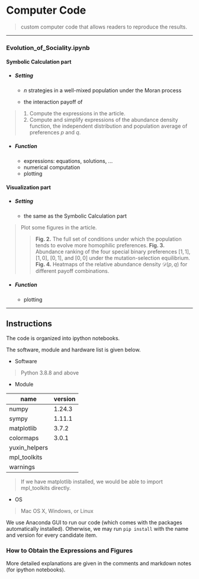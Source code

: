 # Computer Code

> custom computer code that allows readers to reproduce the results.

***

### Evolution_of_Sociality.ipynb

#### Symbolic Calculation part

* ##### Setting

  * $n$ strategies in a well-mixed population under the Moran process

  * the interaction payoff of 

> 1. Compute the expressions in the article.
> 2. Compute and simplify expressions of the abundance density function, the independent distribution and population average of preferences $p$ and $q$.

* ##### Function

  * expressions: equations, solutions, ...
  * numerical computation
  * plotting

#### Visualization part

* ##### Setting

  * the same as the Symbolic Calculation part


> Plot some figures in the article.
>
> > **Fig. 2.**  The full set of conditions under which the population tends to
> > evolve more homophilic preferences.
> > **Fig. 3.** Abundance ranking of the four special binary preferences $[1,1]$,
> > $[1,0]$, $[0,1]$, and $[0,0]$ under the mutation-selection equilibrium.
> > **Fig. 4.** Heatmaps of the relative abundance density $\mathcal{D}(p,q)$ for different
> > payoff combinations.

* ##### Function

  * plotting

***

## Instructions

The code is organized into ipython notebooks. 

The software, module and hardware list is given below.

* Software

> Python 3.8.8 and above

* Module

| name          | version |
| ------------- | :------ |
| numpy         | 1.24.3  |
| sympy         | 1.11.1  |
| matplotlib    | 3.7.2   |
| colormaps     | 3.0.1   |
| yuxin_helpers |         |
| mpl_toolkits  |         |
| warnings      |         |

> If we have matplotlib installed, we would be able to import mpl_toolkits directly.

* OS

> Mac OS X, Windows, or Linux

We use Anaconda GUI to run our code (which comes with the packages automatically installed). Otherwise, we may run `pip install` with the name and version for every candidate item.

### How to Obtain the Expressions and Figures

More detailed explanations are given in the comments and markdown notes (for ipython notebooks).